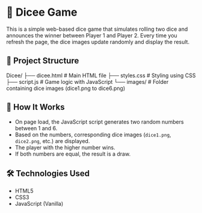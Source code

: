 # 🎲 Dicee Game

This is a simple web-based dice game that simulates rolling two dice and announces the winner between Player 1 and Player 2. Every time you refresh the page, the dice images update randomly and display the result.

## 📁 Project Structure
Dicee/
├── dicee.html # Main HTML file
├── styles.css # Styling using CSS
├── script.js # Game logic with JavaScript
└── images/ # Folder containing dice images (dice1.png to dice6.png)


## 🚀 How It Works

- On page load, the JavaScript script generates two random numbers between 1 and 6.
- Based on the numbers, corresponding dice images (`dice1.png`, `dice2.png`, etc.) are displayed.
- The player with the higher number wins.
- If both numbers are equal, the result is a draw.

## 🛠 Technologies Used

- HTML5
- CSS3
- JavaScript (Vanilla)


